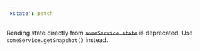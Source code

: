 ```yaml
---
'xstate': patch
---
```


Reading state directly from ~~`someService.state`~~ is deprecated. Use `someService.getSnapshot()` instead.
